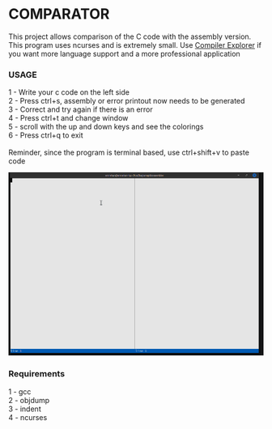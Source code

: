 # COMPARATOR
This project  allows comparison of the C code with the assembly version. This program uses ncurses and is extremely small. Use [Compiler Explorer](https://github.com/compiler-explorer/compiler-explorer) if you want more language support and a more professional application 

### USAGE
1 - Write your c code on the left side<br>
2 - Press ctrl+s, assembly or error printout now needs to be generated<br>
3 - Correct and try again if there is an error<br>
4 - Press ctrl+t and change window<br>
5 - scroll with the up and down keys and see the colorings<br>
6 - Press ctrl+q to exit<br>
<br>
Reminder, since the program is terminal based, use ctrl+shift+v to paste code

![example](https://github.com/ehanhalici/comparator/blob/master/example.gif)

### Requirements
1 - gcc<br>
2 - objdump<br>
3 - indent<br>
4 - ncurses<br>

